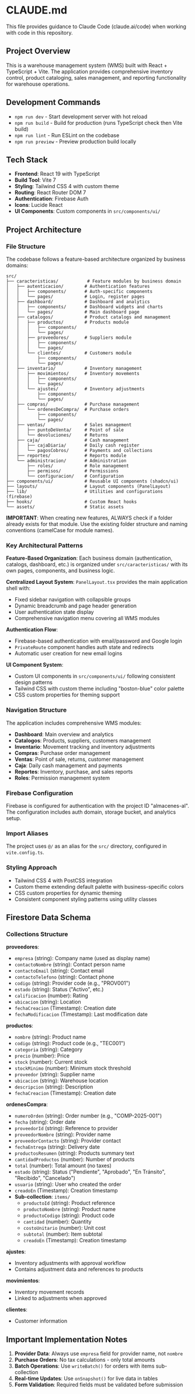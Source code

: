 # CLAUDE.md

This file provides guidance to Claude Code (claude.ai/code) when working with code in this repository.

## Project Overview
This is a warehouse management system (WMS) built with React + TypeScript + Vite. The application provides comprehensive inventory control, product cataloging, sales management, and reporting functionality for warehouse operations.

## Development Commands
- `npm run dev` - Start development server with hot reload
- `npm run build` - Build for production (runs TypeScript check then Vite build)
- `npm run lint` - Run ESLint on the codebase
- `npm run preview` - Preview production build locally

## Tech Stack
- **Frontend**: React 19 with TypeScript
- **Build Tool**: Vite 7
- **Styling**: Tailwind CSS 4 with custom theme
- **Routing**: React Router DOM 7
- **Authentication**: Firebase Auth
- **Icons**: Lucide React
- **UI Components**: Custom components in `src/components/ui/`

## Project Architecture

### File Structure
The codebase follows a feature-based architecture organized by business domains:

```
src/
├── caracteristicas/           # Feature modules by business domain
│   ├── autenticacion/        # Authentication features
│   │   ├── components/       # Auth-specific components
│   │   └── pages/            # Login, register pages
│   ├── dashboard/            # Dashboard and analytics
│   │   ├── components/       # Dashboard widgets and charts
│   │   └── pages/            # Main dashboard page
│   ├── catalogos/            # Product catalogs and management
│   │   ├── productos/        # Products module
│   │   │   ├── components/
│   │   │   └── pages/
│   │   ├── proveedores/      # Suppliers module
│   │   │   ├── components/
│   │   │   └── pages/
│   │   └── clientes/         # Customers module
│   │       ├── components/
│   │       └── pages/
│   ├── inventario/           # Inventory management
│   │   ├── movimientos/      # Inventory movements
│   │   │   ├── components/
│   │   │   └── pages/
│   │   └── ajustes/          # Inventory adjustments
│   │       ├── components/
│   │       └── pages/
│   ├── compras/              # Purchase management
│   │   └── ordenesDeCompra/  # Purchase orders
│   │       ├── components/
│   │       └── pages/
│   ├── ventas/               # Sales management
│   │   ├── puntoDeVenta/     # Point of sale
│   │   └── devoluciones/     # Returns
│   ├── caja/                 # Cash management
│   │   ├── cajaDiaria/       # Daily cash register
│   │   └── pagosCobros/      # Payments and collections
│   ├── reportes/             # Reports module
│   └── administracion/       # Administration
│       ├── roles/            # Role management
│       ├── permisos/         # Permissions
│       └── configuracion/    # Configuration
├── components/ui/            # Reusable UI components (shadcn/ui)
├── layouts/                  # Layout components (PanelLayout)
├── lib/                      # Utilities and configurations (firebase)
├── hooks/                    # Custom React hooks
└── assets/                   # Static assets
```

**IMPORTANT**: When creating new features, ALWAYS check if a folder already exists for that module. Use the existing folder structure and naming conventions (camelCase for module names).

### Key Architectural Patterns

**Feature-Based Organization**: Each business domain (authentication, catalogs, dashboard, etc.) is organized under `src/caracteristicas/` with its own pages, components, and business logic.

**Centralized Layout System**: `PanelLayout.tsx` provides the main application shell with:
- Fixed sidebar navigation with collapsible groups
- Dynamic breadcrumb and page header generation
- User authentication state display
- Comprehensive navigation menu covering all WMS modules

**Authentication Flow**:
- Firebase-based authentication with email/password and Google login
- `PrivateRoute` component handles auth state and redirects
- Automatic user creation for new email logins

**UI Component System**:
- Custom UI components in `src/components/ui/` following consistent design patterns
- Tailwind CSS with custom theme including "boston-blue" color palette
- CSS custom properties for theming support

### Navigation Structure
The application includes comprehensive WMS modules:
- **Dashboard**: Main overview and analytics
- **Catalogos**: Products, suppliers, customers management
- **Inventario**: Movement tracking and inventory adjustments
- **Compras**: Purchase order management
- **Ventas**: Point of sale, returns, customer management
- **Caja**: Daily cash management and payments
- **Reportes**: Inventory, purchase, and sales reports
- **Roles**: Permission management system

### Firebase Configuration
Firebase is configured for authentication with the project ID "almacenes-al". The configuration includes auth domain, storage bucket, and analytics setup.

### Import Aliases
The project uses `@/` as an alias for the `src/` directory, configured in `vite.config.ts`.

### Styling Approach
- Tailwind CSS 4 with PostCSS integration
- Custom theme extending default palette with business-specific colors
- CSS custom properties for dynamic theming
- Consistent component styling patterns using utility classes

## Firestore Data Schema

### Collections Structure

**proveedores**:
- `empresa` (string): Company name (used as display name)
- `contactoNombre` (string): Contact person name
- `contactoEmail` (string): Contact email
- `contactoTelefono` (string): Contact phone
- `codigo` (string): Provider code (e.g., "PROV001")
- `estado` (string): Status ("Activo", etc.)
- `calificacion` (number): Rating
- `ubicacion` (string): Location
- `fechaCreacion` (Timestamp): Creation date
- `fechaModificacion` (Timestamp): Last modification date

**productos**:
- `nombre` (string): Product name
- `codigo` (string): Product code (e.g., "TEC001")
- `categoria` (string): Category
- `precio` (number): Price
- `stock` (number): Current stock
- `stockMinimo` (number): Minimum stock threshold
- `proveedor` (string): Supplier name
- `ubicacion` (string): Warehouse location
- `descripcion` (string): Description
- `fechaCreacion` (Timestamp): Creation date

**ordenesCompra**:
- `numeroOrden` (string): Order number (e.g., "COMP-2025-001")
- `fecha` (string): Order date
- `proveedorId` (string): Reference to provider
- `proveedorNombre` (string): Provider name
- `proveedorContacto` (string): Provider contact
- `fechaEntrega` (string): Delivery date
- `productosResumen` (string): Products summary text
- `cantidadProductos` (number): Number of products
- `total` (number): Total amount (no taxes)
- `estado` (string): Status ("Pendiente", "Aprobado", "En Tránsito", "Recibido", "Cancelado")
- `usuario` (string): User who created the order
- `creadoEn` (Timestamp): Creation timestamp
- **Sub-collection**: `items/`
  - `productoId` (string): Product reference
  - `productoNombre` (string): Product name
  - `productoCodigo` (string): Product code
  - `cantidad` (number): Quantity
  - `costoUnitario` (number): Unit cost
  - `subtotal` (number): Item subtotal
  - `creadoEn` (Timestamp): Creation timestamp

**ajustes**:
- Inventory adjustments with approval workflow
- Contains adjustment data and references to products

**movimientos**:
- Inventory movement records
- Linked to adjustments when approved

**clientes**:
- Customer information

## Important Implementation Notes

1. **Provider Data**: Always use `empresa` field for provider name, not `nombre`
2. **Purchase Orders**: No tax calculations - only total amounts
3. **Batch Operations**: Use `writeBatch()` for orders with items sub-collection
4. **Real-time Updates**: Use `onSnapshot()` for live data in tables
5. **Form Validation**: Required fields must be validated before submission